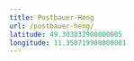 ```yaml
---
title: Postbauer-Heng
url: /postbauer-heng/
latitude: 49.303032900000005
longitude: 11.350719900000001
---
```


